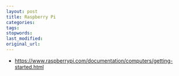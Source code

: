 ```yaml
---
layout: post
title: Raspberry Pi
categories:
tags:
stopwords:
last_modified:
original_url:
---
```


<!--more-->

* https://www.raspberrypi.com/documentation/computers/getting-started.html

